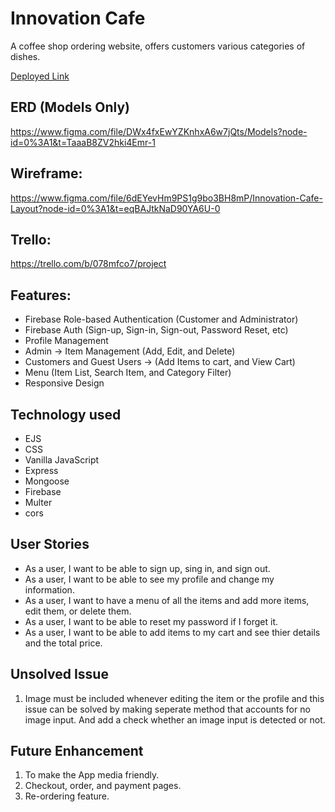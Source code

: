 # Innovation Cafe
A coffee shop ordering website, offers customers various categories of dishes.

<a href="https://innovation-cafe-website.onrender.com/" target="_blank">Deployed Link</a>

## ERD (Models Only)
https://www.figma.com/file/DWx4fxEwYZKnhxA6w7jQts/Models?node-id=0%3A1&t=TaaaB8ZV2hki4Emr-1

## Wireframe:
https://www.figma.com/file/6dEYevHm9PS1g9bo3BH8mP/Innovation-Cafe-Layout?node-id=0%3A1&t=eqBAJtkNaD90YA6U-0

## Trello:
https://trello.com/b/078mfco7/project

## Features:
- Firebase Role-based Authentication (Customer and Administrator)
- Firebase Auth (Sign-up, Sign-in, Sign-out, Password Reset, etc)
- Profile Management
- Admin -> Item Management (Add, Edit, and Delete)
- Customers and Guest Users -> (Add Items to cart, and View Cart)
- Menu (Item List, Search Item, and Category Filter)
- Responsive Design

## Technology used
- EJS
- CSS
- Vanilla JavaScript
- Express
- Mongoose
- Firebase
- Multer
- cors

## User Stories
- As a user, I want to be able to sign up, sing in, and sign out.
- As a user, I want to be able to see my profile and change my information.
- As a user, I want to have a menu of all the items and add more items, edit them, or delete them.
- As a user, I want to be able to reset my password if I forget it.
- As a user, I want to be able to add items to my cart and see thier details and the total price.

## Unsolved Issue
1. Image must be included whenever editing the item or the profile and this issue can be solved by making seperate method that accounts for no image input. And add a check whether an image input is detected or not.

## Future Enhancement
1. To make the App media friendly.
2. Checkout, order, and payment pages.
3. Re-ordering feature.
